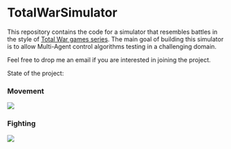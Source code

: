 # TotalWarSimulator

This repository contains the code for a simulator that resembles battles in the style of [Total War games series](https://www.totalwar.com/).
The main goal of building this simulator is to allow Multi-Agent control algorithms testing in a challenging domain.

Feel free to drop me an email if you are interested in joining the project.

State of the project:

### Movement
![](gifs/movement_test.gif)

### Fighting
![](gifs/fighting_test.gif)
